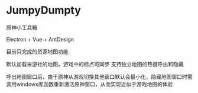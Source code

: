 # JumpyDumpty
原神小工具箱

Electron + Vue + AntDesign

目前只完成的资源地图功能

默认加载米游社的地图，游戏中的标点可同步
支持独立地图的热键呼出和隐藏

呼出地图窗口后，由于原神从游戏切换其他窗口默认会最小化，隐藏地图窗口时需调用windows库函数重新激活原神窗口，从而实现近似于游戏地图的体验
